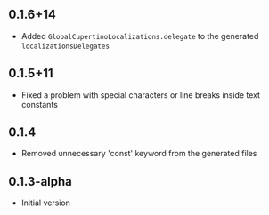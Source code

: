## 0.1.6+14

- Added `GlobalCupertinoLocalizations.delegate` to the generated `localizationsDelegates`


## 0.1.5+11

- Fixed a problem with special characters or line breaks inside text constants

## 0.1.4

- Removed unnecessary 'const' keyword from the generated files

## 0.1.3-alpha

- Initial version

